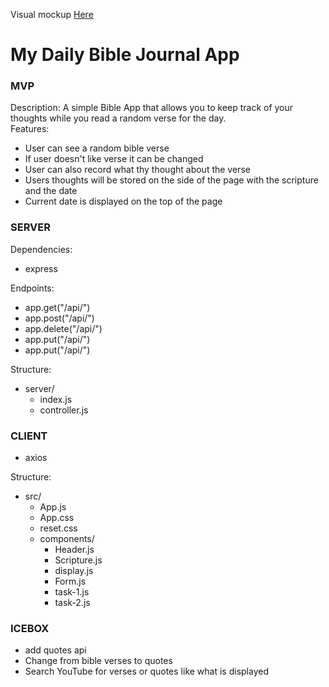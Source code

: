 Visual mockup <a href="https://www.figma.com/file/tsBvUnL3KB5rl5kiqgfCHJ/Untitled?node-id=0%3A1">Here</a>


# My Daily Bible Journal App 



### MVP
Description: A simple Bible App that allows you to keep track of your thoughts while you read a random verse for the day. <br/>
Features: 
- User can see a random bible verse 
- If user doesn't like verse it can be changed 
- User can also record what thy thought about the verse
- Users thoughts will be stored on the side of the page with the scripture and the date 
- Current date is displayed on the top of the page

### SERVER
Dependencies:
- express 

Endpoints: 
- app.get("/api/")
- app.post("/api/") 
- app.delete("/api/")
- app.put("/api/")
- app.put("/api/")

Structure:
- server/
    - index.js
    - controller.js
    



### CLIENT
- axios 

Structure: 
- src/
    - App.js
    - App.css
    - reset.css
    - components/
        - Header.js 
        - Scripture.js 
        - display.js 
        - Form.js 
        - task-1.js 
        - task-2.js 




### ICEBOX
- add quotes api 
- Change from bible verses to quotes
- Search YouTube for verses or quotes like what is displayed